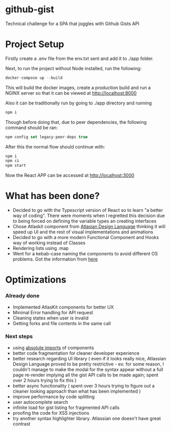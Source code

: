 # github-gist
Technical challenge for a SPA that joggles with Github Gists API

# Project Setup

Firstly create a .env file from the env.txt sent and add it to ./app folder.

Next, to run the project without Node installed, run the following:

```javascript
docker-compose up --build
```

This will build the docker images, create a production build and run a NGINX server so that it can be viewed at [http://localhost:8000](http://localhost:8000)

Also it can be traditionally run by going to ./app directory and running

```javascript
npm i
```

Though before doing that, due to peer dependencies, the following command should be ran:
```javascript
npm config set legacy-peer-deps true
```

After this the normal flow should continue with:
```javascript
npm i
npm ci
npm start
```
Now the React APP can be accessed at [http://localhost:3000](http://localhost:3000)

# What has been done?
* Decided to go with the Typescript version of React so to learn "a better way of coding". There were moments when I 
regretted this decision due to being forced on defining the variable types an creating interfaces
* Chose Atlaskit component from [Atlasian Design Language](https://atlassian.design/) thinking it will speed up UI 
and the rest of visual implementations and animations
* Decided to go with a more modern Functional Component and Hooks way of working instead of Classes
* Rendering lists using .map
* Went for a kebab-case naming the components to avoid different OS problems. Got the information from [here](https://profy.dev/article/react-folder-structure#kebab-case-for-file-and-folder-names)

# Optimizations
### Already done
* Implemented AtlasKit components for better UX
* Minimal Error handling for API request
* Cleaning states when user is invalid
* Getting forks and file contents in the same call

### Next steps
* using [absolute imports](https://profy.dev/article/react-folder-structure#absolute-imports) of components
* better code fragmentation for cleaner developer experience
* better research regarding UI library ( even if it looks really nice, Atlassian Design Language proved to be pretty restrictive - ex: for some reason, I couldn't manage to make the modal for the syntax appear without a full page re-render implying all the gist API calls to be made again; spent over 2 hours trying to fix this )
* better async functionality ( spent over 3 hours trying to figure out a cleaner looking approach than what has been implemented )
* improve performance by code splitting
* user autocomplete search
* infinite load for gist listing for fragmented API calls
* proofing the code for XSS injections
* try another syntax highlighter library. Atlassian one doesn't have great contrast